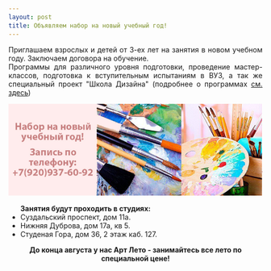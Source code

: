 ```yaml
---
layout: post
title: Объявляем набор на новый учебный год!
---
```

<p align="justify">Приглашаем взроcлых и детей от 3-ех лет на занятия в новом учебном году. Заключаем договора на обучение. <br/>
Программы для различного уровня подготовки, проведение мастер-классов, подготовка к вступительным испытаниям в ВУЗ, а так же специальный проект "Школа Дизайна" (подробнее о программах <a href="/programm/">см. здесь</a>)</p>
<center><img src="/img/post/2016-07-15/new-season.jpg" alt="Арт Портал новый учебный год"></center>
<p><ul><strong>Занятия будут проходить в студиях:</strong>
<li>Суздальский проспект, дом 11а.</li>
<li>Нижняя Дуброва, дом 17а, кв 5.</li>
<li>Студеная Гора, дом 36, 2 этаж каб. 127.</li>
</ul></p>
<center><strong>До конца августа у нас Арт Лето - занимайтесь все лето по специальной цене!</strong></center>


